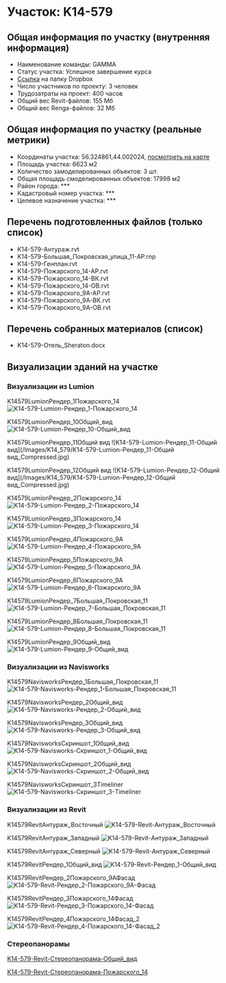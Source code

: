 # Участок: K14-579
## Общая информация по участку (внутренняя информация)
+ Наименование команды: GAMMA
+ Статус участка: Успешное завершение курса
+ [Ссылка](https://www.dropbox.com/sh/wvvgv1nw1iqred9/AAAGJ800qZCbQNEe8MVRVwvLa/K14_579?dl=0) на папку Dropbox
+ Число участников по проекту: 3 человек
+ Трудозатраты на проект: 400 часов
+ Общий вес Revit-файлов: 155 Мб
+ Общий вес Renga-файлов: 32 Мб
## Общая информация по участку (реальные метрики)
+ Координаты участка: 56.324861,44.002024, [посмотреть на карте](yandex.ru/maps/47/nizhny-novgorod/?ll=56.324861%2C44.002024&z=19)
+ Площадь участка: 6623 м2
+ Количество замоделированных объектов: 3 шт.
+ Общая площадь смоделированных объектов: 17998 м2
+ Район города: *** 
+ Кадастровый номер участка: *** 
+ Целевое назначение участка: *** 
## Перечень подготовленных файлов (только список)
+ K14-579-Антураж.rvt
+ K14-579-Большая_Покровская_улица_11-АР.rnp
+ K14-579-Генплан.rvt
+ K14-579-Пожарского_14-АР.rvt
+ K14-579-Пожарского_14-ВК.rvt
+ K14-579-Пожарского_14-ОВ.rvt
+ K14-579-Пожарского_9А-АР.rvt
+ K14-579-Пожарского_9А-ВК.rvt
+ K14-579-Пожарского_9А-ОВ.rvt
## Перечень собранных материалов (список)
+ K14-579-Отель_Sheraton.docx
## Визуализации зданий на участке
### Визуализации из Lumion
K14579LumionРендер_1Пожарского_14
![K14-579-Lumion-Рендер_1-Пожарского_14](/Images/K14_579/K14-579-Lumion-Рендер_1-Пожарского_14_Compressed.jpg)

K14579LumionРендер_10Общий_вид
![K14-579-Lumion-Рендер_10-Общий_вид](/Images/K14_579/K14-579-Lumion-Рендер_10-Общий_вид_Compressed.jpg)

K14579LumionРендер_11Общий вид
![K14-579-Lumion-Рендер_11-Общий вид](/Images/K14_579/K14-579-Lumion-Рендер_11-Общий вид_Compressed.jpg)

K14579LumionРендер_12Общий вид
![K14-579-Lumion-Рендер_12-Общий вид](/Images/K14_579/K14-579-Lumion-Рендер_12-Общий вид_Compressed.jpg)

K14579LumionРендер_2Пожарского_14
![K14-579-Lumion-Рендер_2-Пожарского_14](/Images/K14_579/K14-579-Lumion-Рендер_2-Пожарского_14_Compressed.jpg)

K14579LumionРендер_3Пожарского_14
![K14-579-Lumion-Рендер_3-Пожарского_14](/Images/K14_579/K14-579-Lumion-Рендер_3-Пожарского_14_Compressed.jpg)

K14579LumionРендер_4Пожарского_9А
![K14-579-Lumion-Рендер_4-Пожарского_9А](/Images/K14_579/K14-579-Lumion-Рендер_4-Пожарского_9А_Compressed.jpg)

K14579LumionРендер_5Пожарского_9А
![K14-579-Lumion-Рендер_5-Пожарского_9А](/Images/K14_579/K14-579-Lumion-Рендер_5-Пожарского_9А_Compressed.jpg)

K14579LumionРендер_6Пожарского_9А
![K14-579-Lumion-Рендер_6-Пожарского_9А](/Images/K14_579/K14-579-Lumion-Рендер_6-Пожарского_9А_Compressed.jpg)

K14579LumionРендер_7Большая_Покровская_11
![K14-579-Lumion-Рендер_7-Большая_Покровская_11](/Images/K14_579/K14-579-Lumion-Рендер_7-Большая_Покровская_11_Compressed.jpg)

K14579LumionРендер_8Большая_Покровская_11
![K14-579-Lumion-Рендер_8-Большая_Покровская_11](/Images/K14_579/K14-579-Lumion-Рендер_8-Большая_Покровская_11_Compressed.jpg)

K14579LumionРендер_9Общий_вид
![K14-579-Lumion-Рендер_9-Общий_вид](/Images/K14_579/K14-579-Lumion-Рендер_9-Общий_вид_Compressed.jpg)

### Визуализации из Navisworks
K14579NavisworksРендер_1Большая_Покровская_11
![K14-579-Navisworks-Рендер_1-Большая_Покровская_11](/Images/K14_579/K14-579-Navisworks-Рендер_1-Большая_Покровская_11_Compressed.jpg)

K14579NavisworksРендер_2Общий_вид
![K14-579-Navisworks-Рендер_2-Общий_вид](/Images/K14_579/K14-579-Navisworks-Рендер_2-Общий_вид_Compressed.jpg)

K14579NavisworksРендер_3Общий_вид
![K14-579-Navisworks-Рендер_3-Общий_вид](/Images/K14_579/K14-579-Navisworks-Рендер_3-Общий_вид_Compressed.jpg)

K14579NavisworksСкриншот_1Общий_вид
![K14-579-Navisworks-Скриншот_1-Общий_вид](/Images/K14_579/K14-579-Navisworks-Скриншот_1-Общий_вид_Compressed.jpg)

K14579NavisworksСкриншот_2Общий_вид
![K14-579-Navisworks-Скриншот_2-Общий_вид](/Images/K14_579/K14-579-Navisworks-Скриншот_2-Общий_вид_Compressed.jpg)

K14579NavisworksСкриншот_3Timeliner
![K14-579-Navisworks-Скриншот_3-Timeliner](/Images/K14_579/K14-579-Navisworks-Скриншот_3-Timeliner_Compressed.jpg)

### Визуализации из Revit
K14579RevitАнтураж_Восточный
![K14-579-Revit-Антураж_Восточный](/Images/K14_579/K14-579-Revit-Антураж_Восточный_Compressed.jpg)

K14579RevitАнтураж_Западный
![K14-579-Revit-Антураж_Западный](/Images/K14_579/K14-579-Revit-Антураж_Западный_Compressed.jpg)

K14579RevitАнтураж_Северный
![K14-579-Revit-Антураж_Северный](/Images/K14_579/K14-579-Revit-Антураж_Северный_Compressed.jpg)

K14579RevitРендер_1Общий_вид
![K14-579-Revit-Рендер_1-Общий_вид](/Images/K14_579/K14-579-Revit-Рендер_1-Общий_вид_Compressed.jpg)

K14579RevitРендер_2Пожарского_9АФасад
![K14-579-Revit-Рендер_2-Пожарского_9А-Фасад](/Images/K14_579/K14-579-Revit-Рендер_2-Пожарского_9А-Фасад_Compressed.jpg)

K14579RevitРендер_3Пожарского_14Фасад
![K14-579-Revit-Рендер_3-Пожарского_14-Фасад](/Images/K14_579/K14-579-Revit-Рендер_3-Пожарского_14-Фасад_Compressed.jpg)

K14579RevitРендер_4Пожарского_14Фасад_2
![K14-579-Revit-Рендер_4-Пожарского_14-Фасад_2](/Images/K14_579/K14-579-Revit-Рендер_4-Пожарского_14-Фасад_2_Compressed.jpg)

### Стереопанорамы
[K14-579-Revit-Стереопанорама-Общий_вид](https://pano.autodesk.com/pano.html?url=jpgs/8df7a147-eff8-43b4-91e6-1785d9f957ea&version=2)

[K14-579-Revit-Стереопанорама-Пожарского_14](https://pano.autodesk.com/pano.html?url=jpgs/f82afa37-77ad-4aa3-93ab-37e5a2205804&version=2)

